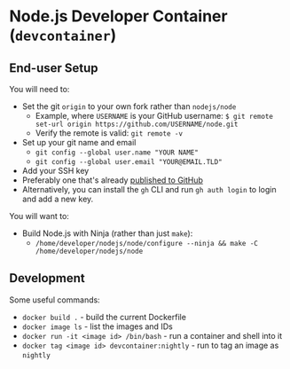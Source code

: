 # Node.js Developer Container (`devcontainer`)

## End-user Setup

You will need to:
- Set the git `origin` to your own fork rather than `nodejs/node`
  - Example, where `USERNAME` is your GitHub username: `$ git remote set-url origin https://github.com/USERNAME/node.git`
  - Verify the remote is valid: `git remote -v`
- Set up your git name and email
  - `git config --global user.name "YOUR NAME"`
  - `git config --global user.email "YOUR@EMAIL.TLD"`
- Add your SSH key
 - Preferably one that's already [published to GitHub](https://docs.github.com/en/github/authenticating-to-github/connecting-to-github-with-ssh/adding-a-new-ssh-key-to-your-github-account)
 - Alternatively, you can install the `gh` CLI and run `gh auth login` to login and add a new key.

You will want to:
- Build Node.js with Ninja (rather than just `make`):
  - `/home/developer/nodejs/node/configure --ninja && make -C /home/developer/nodejs/node`

## Development

Some useful commands:
- `docker build .` - build the current Dockerfile
- `docker image ls` - list the images and IDs
- `docker run -it <image id> /bin/bash` - run a container and shell into it
- `docker tag <image id> devcontainer:nightly` - run to tag an image as `nightly`
